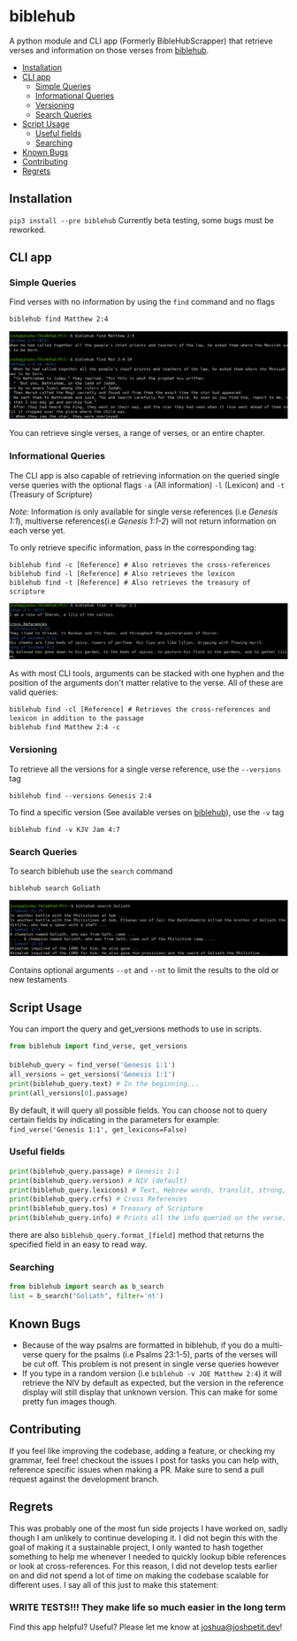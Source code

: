 # biblehub
A python module and CLI app (Formerly BibleHubScrapper) that retrieve verses and information on those verses
from [biblehub](https://biblehub.com).
- [Installation](#installation)
- [CLI app](#cli-app)
  * [Simple Queries](#simple-queries)
  * [Informational Queries](#informational-queries)
  * [Versioning](#versioning)
  * [Search Queries](#search-queries)
- [Script Usage](#script-usage)
  * [Useful fields](#useful-fields)
  * [Searching](#searching)
- [Known Bugs](#known-bugs)
- [Contributing](#contributing)
- [Regrets](#regrets)

## Installation
```pip3 install --pre biblehub```
Currently beta testing, some bugs must be reworked.
## CLI app

### Simple Queries
Find verses with no information by using the `find` command and no flags
```bash
biblehub find Matthew 2:4
```
![](assets/sve1.png)

You can retrieve single verses, a range of verses, or an entire chapter. 

### Informational Queries
The CLI app is also capable of retrieving information on the queried single verse queries with the optional flags
`-a` (All information) `-l` (Lexicon) and `-t` (Treasury of Scripture)

*Note:* Information is only available for single verse references (i.e  *Genesis 1:1*), 
multiverse references(i.e *Genesis 1:1-2*) will not return information on 
each verse yet.

To only retrieve specific information, pass in the corresponding tag:
```shell script
biblehub find -c [Reference] # Also retrieves the cross-references
biblehub find -l [Reference] # Also retrieves the lexicon
biblehub find -t [Reference] # Also retrieves the treasury of scripture
```
![](assets/svec.png)

As with most CLI tools, arguments can be stacked with one hyphen and the position of the arguments don't matter 
relative to the verse. All of these are valid queries:
```shell script
biblehub find -cl [Reference] # Retrieves the cross-references and lexicon in addition to the passage
biblehub find Matthew 2:4 -c
```

### Versioning
To retrieve all the versions for a single verse reference, use the `--versions` tag
```shell script
biblehub find --versions Genesis 2:4
```
To find a specific version (See available verses on [biblehub](https://biblehub.com)), use the `-v` tag
```shell script
biblehub find -v KJV Jam 4:7
```

### Search Queries
To search biblehub use the `search` command
```shell script
biblehub search Goliath
```
![](assets/sves.png)

Contains optional arguments `--ot` and `--nt` to limit the results to the old or new testaments
## Script Usage
You can import the query and get_versions methods to use in scripts.
```python
from biblehub import find_verse, get_versions

biblehub_query = find_verse('Genesis 1:1')
all_versions = get_versions('Genesis 1:1')
print(biblehub_query.text) # In the beginning...
print(all_versions[0].passage)
```
By default, it will query all possible fields.
You can choose not to query certain fields by indicating in the parameters
for example:
` find_verse('Genesis 1:1', get_lexicons=False) `

### Useful fields
```python
print(biblehub_query.passage) # Genesis 1:1
print(biblehub_query.version) # NIV (default)
print(biblehub_query.lexicons) # Text, Hebrew words, translit, strong, and English defintions
print(biblehub_query.crfs) # Cross References
print(biblehub_query.tos) # Treasury of Scripture
print(biblehub_query.info) # Prints all the info queried on the verse. Also the same as the __str__
```
there are also `biblehub_query.format_[field]` method that returns the specified field in an easy to read way.
### Searching
```python
from biblehub import search as b_search
list = b_search("Goliath", filter='nt')
```
## Known Bugs
- Because of the way psalms are formatted in biblehub, if you do a multi-verse query for the psalms (i.e Psalms 23:1-5),
parts of the verses will be cut off. This problem is not present in single verse queries however
- If you type in a random version (i.e `biblehub -v JOE Matthew 2:4`) it will retrieve the NIV by default as expected,
but the version in the reference display will still display that unknown version. This can make for some pretty fun
images though.
## Contributing
If you feel like improving the codebase, adding a feature, or checking my grammar, feel free!
checkout the issues I post for tasks you can help with, reference specific issues when making a PR.
Make sure to send a pull request against the development branch.

## Regrets
This was probably one of the most fun side projects I have worked on, sadly though I am unlikely to continue developing
it. I did not begin this with the goal of making it a sustainable project, I only wanted to hash together something to
help me whenever I needed to quickly lookup bible references or look at cross-references. For this reason, I did not
develop tests earlier on and did not spend a lot of time on making the codebase scalable for different uses. I say
all of this just to make this statement:
### WRITE TESTS!!! They make life so much easier in the long term

Find this app helpful? Useful? Please let me know at [joshua@joshpetit.dev](joshua@joshpetit.dev)!